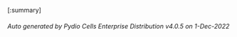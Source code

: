 








[:summary]

###### Auto generated by Pydio Cells Enterprise Distribution v4.0.5 on 1-Dec-2022
